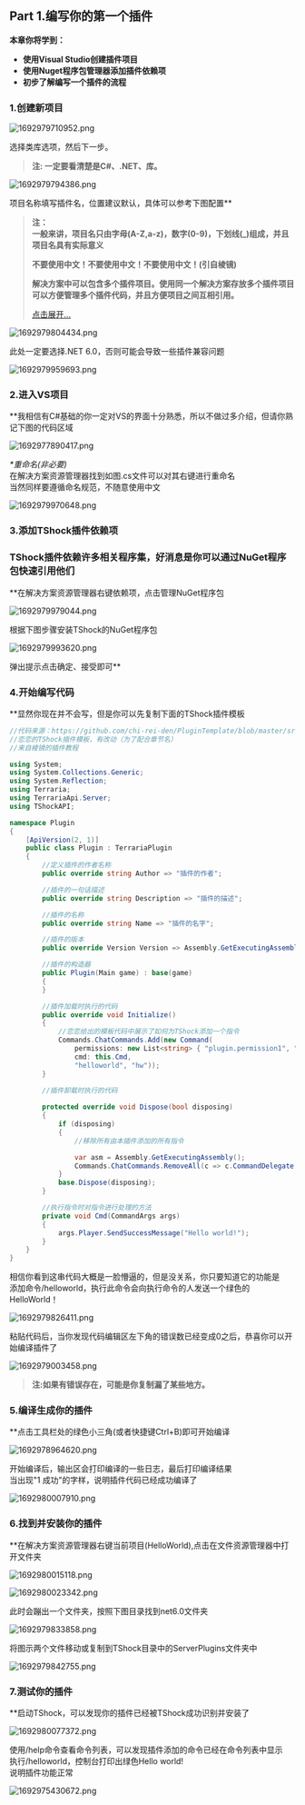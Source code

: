 ## **Part 1.编写你的第一个插件**​

**本章你将学到：**  

* ****使用Visual Studio创建插件项目****
* ****使用Nuget程序包管理器添加插件依赖项****
* ****初步了解编写一个插件的流程****

### **1.创建新项目**​



![1692979710952.png](https://attachment.bbstr.net/forum/2023/08/6498_4c674ae3f51e3d8f3395ba667fc09b99.png "1692979710952.png")

  
选择类库选项，然后下一步。 

> **注: 一定要看清楚是C#、.NET、库。**


![1692979794386.png](https://attachment.bbstr.net/forum/2023/08/6499_c094600665002279693701336c6b7626.png "1692979794386.png")

  
项目名称填写插件名，位置建议默认，具体可以参考下图配置**  

> **注：  
> 一般来讲，项目名只由字母\(A-Z,a-z\)，数字\(0-9\)，下划线\(\_\)组成，并且项目名具有实际意义**  
> 
> **不要使用中文！不要使用中文！不要使用中文！\(引自棱镜\)**​
> 
> **解决方案中可以包含多个插件项目。使用同一个解决方案存放多个插件项目可以方便管理多个插件代码，并且方便项目之间互相引用。**
> 
> [点击展开...](null)

![1692979804434.png](https://attachment.bbstr.net/forum/2023/08/6500_2c8454fb19088505da6492388cbde608.png "1692979804434.png")

  
此处一定要选择.NET 6.0，否则可能会导致一些插件兼容问题  

![1692979959693.png](https://attachment.bbstr.net/forum/2023/08/6505_16b64dd5ff27ac9adea9c9c038573f0e.png "1692979959693.png")



### **2.进入VS项目**​

**我相信有C#基础的你一定对VS的界面十分熟悉，所以不做过多介绍，但请你熟记下图的代码区域  

![1692977890417.png](https://attachment.bbstr.net/forum/2023/08/6493_a725b47c8fbeea8b145a4fe339a50a2f.png "1692977890417.png")

  
_\*重命名\(非必要\)_  
在解决方案资源管理器找到如图.cs文件可以对其右键进行重命名  
当然同样要遵循命名规范，不随意使用中文  

![1692979970648.png](https://attachment.bbstr.net/forum/2023/08/6506_7a42a2ba05d55543794e625ad3736e52.png "1692979970648.png")


### **3.添加TShock插件依赖项**​

### **TShock插件依赖许多相关程序集，好消息是你可以通过NuGet程序包快速引用他们**​

**在解决方案资源管理器右键依赖项，点击管理NuGet程序包  

![1692979979044.png](https://attachment.bbstr.net/forum/2023/08/6507_d23af264e5953bc3e5cc301184c8cd47.png "1692979979044.png")

  
根据下图步骤安装TShock的NuGet程序包  

![1692979993620.png](https://attachment.bbstr.net/forum/2023/08/6508_c2a8faf609978d9b9f61647939d785e9.png "1692979993620.png")

  
弹出提示点击确定、接受即可**  

### **4.开始编写代码**​

**显然你现在并不会写，但是你可以先复制下面的TShock插件模板  



```csharp
//代码来源：https://github.com/chi-rei-den/PluginTemplate/blob/master/src/PluginTemplate/Program.cs
//恋恋的TShock插件模板，有改动（为了配合章节名）
//来自棱镜的插件教程

using System;
using System.Collections.Generic;
using System.Reflection;
using Terraria;
using TerrariaApi.Server;
using TShockAPI;

namespace Plugin
{
    [ApiVersion(2, 1)]
    public class Plugin : TerrariaPlugin
    {
        //定义插件的作者名称
        public override string Author => "插件的作者";

        //插件的一句话描述
        public override string Description => "插件的描述";

        //插件的名称
        public override string Name => "插件的名字";

        //插件的版本
        public override Version Version => Assembly.GetExecutingAssembly().GetName().Version;

        //插件的构造器
        public Plugin(Main game) : base(game)
        {
        }

        //插件加载时执行的代码
        public override void Initialize()
        {
            //恋恋给出的模板代码中展示了如何为TShock添加一个指令
            Commands.ChatCommands.Add(new Command(
                permissions: new List<string> { "plugin.permission1", "plugin.permission2", },
                cmd: this.Cmd,
                "helloworld", "hw"));
        }
        
        //插件卸载时执行的代码

        protected override void Dispose(bool disposing)
        {
            if (disposing)
            {
                //移除所有由本插件添加的所有指令

                var asm = Assembly.GetExecutingAssembly();
                Commands.ChatCommands.RemoveAll(c => c.CommandDelegate.Method?.DeclaringType?.Assembly == asm);
            }
            base.Dispose(disposing);
        }

        //执行指令时对指令进行处理的方法
        private void Cmd(CommandArgs args)
        {
            args.Player.SendSuccessMessage("Hello world!");
        }
    }
}
```

相信你看到这串代码大概是一脸懵逼的，但是没关系，你只要知道它的功能是  
添加命令/helloworld，执行此命令会向执行命令的人发送一个绿色的HelloWorld！  

![1692979826411.png](https://attachment.bbstr.net/forum/2023/08/6502_f48fdb623d25fb44c58b8889c8fe6aba.png "1692979826411.png")

  
粘贴代码后，当你发现代码编辑区左下角的错误数已经变成0之后，恭喜你可以开始编译插件了  

![1692979003458.png](https://attachment.bbstr.net/forum/2023/08/6495_498541b36bccf666cbf2233113dde31d.png "1692979003458.png")


> **注:如果有错误存在，可能是你复制漏了某些地方。**


### **5.编译生成你的插件**​

**点击工具栏处的绿色小三角\(或者快捷键Ctrl+B\)即可开始编译  

![1692978964620.png](https://attachment.bbstr.net/forum/2023/08/6494_4000d0d313a5caf9d32941a42316cbf8.png "1692978964620.png")

  
开始编译后，输出区会打印编译的一些日志，最后打印编译结果  
当出现"1 成功"的字样，说明插件代码已经成功编译了  

![1692980007910.png](https://attachment.bbstr.net/forum/2023/08/6509_b807667661fde9cdce4c6d17f80618ec.png "1692980007910.png")


### **6.找到并安装你的插件**​

**在解决方案资源管理器右键当前项目\(HelloWorld\),点击在文件资源管理器中打开文件夹  

![1692980015118.png](https://attachment.bbstr.net/forum/2023/08/6510_3ed9c5e84a7a4bf1c5ca1843351e955f.png "1692980015118.png")

![1692980023342.png](https://attachment.bbstr.net/forum/2023/08/6511_9c15f7990da0c5fd6a2929971ebbb799.png "1692980023342.png")

  
此时会蹦出一个文件夹，按照下图目录找到net6.0文件夹  

![1692979833858.png](https://attachment.bbstr.net/forum/2023/08/6503_803c1a1ac47fff849cd0e9d0f0bcc126.png "1692979833858.png")

  
将图示两个文件移动或复制到TShock目录中的ServerPlugins文件夹中  

![1692979842755.png](https://attachment.bbstr.net/forum/2023/08/6504_48adc49bbe3b3a69318e38124ef26277.png "1692979842755.png")

  
### **7.测试你的插件**​

**启动TShock，可以发现你的插件已经被TShock成功识别并安装了  
  

![1692980077372.png](https://attachment.bbstr.net/forum/2023/08/6512_bee4e6c418160a8ac2cf5f6585300809.png "1692980077372.png")

  
使用/help命令查看命令列表，可以发现插件添加的命令已经在命令列表中显示  
执行/helloworld，控制台打印出绿色Hello world\!  
说明插件功能正常  

![1692975430672.png](https://attachment.bbstr.net/forum/2023/08/6492_a15a3c4d7c4bc01c3ff5163ff2dc9537.png "1692975430672.png")
